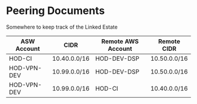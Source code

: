 # Peering Documents

Somewhere to keep track of the Linked Estate

| ASW Account | CIDR          | Remote AWS Account | Remote CIDR    |
|-------------|---------------|--------------------|----------------|
| HOD-CI      | 10.40.0.0/16  | HOD-DEV-DSP        | 10.50.0.0/16   |
| HOD-VPN-DEV | 10.99.0.0/16  | HOD-DEV-DSP        | 10.50.0.0/16   |
| HOD-VPN-DEV | 10.99.0.0/16  | HOD-CI             | 10.40.0.0/16   |